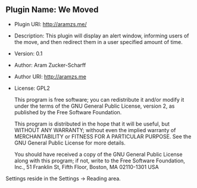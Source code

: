 ## Plugin Name: We Moved
- Plugin URI: http://aramzs.me/
- Description: This plugin will display an alert window, informing users of the move, and then redirect them in a user specified amount of time.
- Version: 0.1
- Author: Aram Zucker-Scharff
- Author URI: http://aramzs.me
- License: GPL2


    This program is free software; you can redistribute it and/or modify
    it under the terms of the GNU General Public License, version 2, as
    published by the Free Software Foundation.

    This program is distributed in the hope that it will be useful,
    but WITHOUT ANY WARRANTY; without even the implied warranty of
    MERCHANTABILITY or FITNESS FOR A PARTICULAR PURPOSE.  See the
    GNU General Public License for more details.

    You should have received a copy of the GNU General Public License
    along with this program; if not, write to the Free Software
    Foundation, Inc., 51 Franklin St, Fifth Floor, Boston, MA  02110-1301  USA

	
Settings reside in the Settings -> Reading area.

